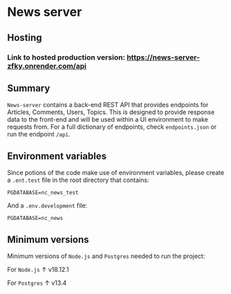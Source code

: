 # News server

## Hosting

### Link to hosted production version: https://news-server-zfky.onrender.com/api

## Summary

`News-server` contains a back-end REST API that provides endpoints for Articles, Comments, Users, Topics. This is designed to provide response data to the front-end and will be used within a UI environment to make requests from. For a full dictionary of endpoints, check `endpoints.json` or run the endpoint `/api`.  

## Environment variables

Since potions of the code make use of environment variables, please create a `.ent.test` file in the root directory that contains:

```
PGDATABASE=nc_news_test
```

And a `.env.development` file:

```
PGDATABASE=nc_news
```

## Minimum versions

Minimum versions of `Node.js` and `Postgres` needed to run the project:

For `Node.js` &uarr; v18.12.1

For `Postgres` &uarr; v13.4

